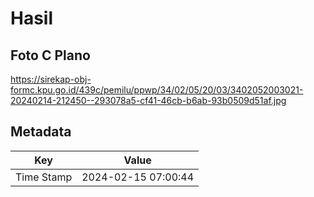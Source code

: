 # Hasil

## Foto C Plano

https://sirekap-obj-formc.kpu.go.id/439c/pemilu/ppwp/34/02/05/20/03/3402052003021-20240214-212450--293078a5-cf41-46cb-b6ab-93b0509d51af.jpg


## Metadata

| Key        | Value               |
| ---------- | ------------------- |
| Time Stamp | 2024-02-15 07:00:44 |




